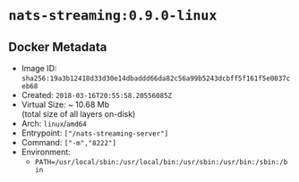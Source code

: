 # `nats-streaming:0.9.0-linux`

## Docker Metadata

- Image ID: `sha256:19a3b12418d33d30e14dbaddd66da82c56a99b5243dcbff5f161f5e0037ceb68`
- Created: `2018-03-16T20:55:58.20556085Z`
- Virtual Size: ~ 10.68 Mb  
  (total size of all layers on-disk)
- Arch: `linux`/`amd64`
- Entrypoint: `["/nats-streaming-server"]`
- Command: `["-m","8222"]`
- Environment:
  - `PATH=/usr/local/sbin:/usr/local/bin:/usr/sbin:/usr/bin:/sbin:/bin`
